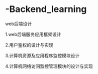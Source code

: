 # -Backend_learning
web后端设计
<p>1.web后端服务应用框架设计</p>
<p>2.用户鉴权的设计与实现</p>
<p>3.计算机资源及应用程序监控模块设计</p>
<p>4.计算机网络访问监控管理模块的设计与实现</p>
